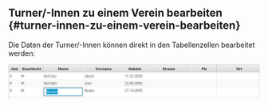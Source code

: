 ## Turner/-Innen zu einem Verein bearbeiten {#turner-innen-zu-einem-verein-bearbeiten}

Die Daten der Turner/-Innen können direkt in den Tabellenzellen bearbeitet werden:

![](/assets/turner-bearbeiten.png)


